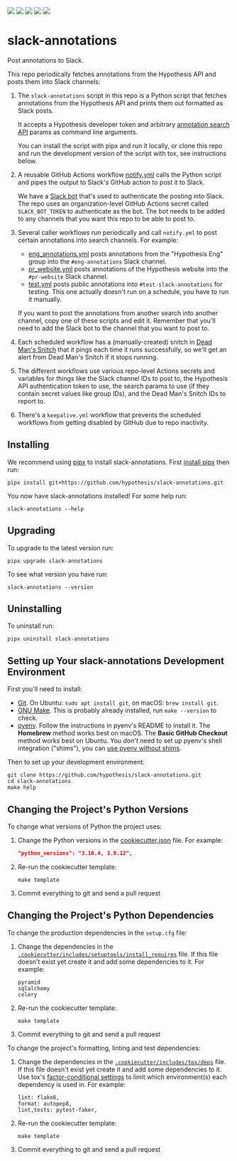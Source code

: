 <a href="https://github.com/hypothesis/slack-annotations/actions/workflows/ci.yml?query=branch%3Amain"><img src="https://img.shields.io/github/actions/workflow/status/hypothesis/slack-annotations/ci.yml?branch=main"></a>
<a><img src="https://img.shields.io/badge/python-3.13 | 3.12 | 3.11-success"></a>
<a href="https://github.com/hypothesis/slack-annotations/blob/main/LICENSE"><img src="https://img.shields.io/badge/license-BSD--2--Clause-success"></a>
<a href="https://github.com/hypothesis/cookiecutters/tree/main/pypackage"><img src="https://img.shields.io/badge/cookiecutter-pypackage-success"></a>
<a href="https://black.readthedocs.io/en/stable/"><img src="https://img.shields.io/badge/code%20style-black-000000"></a>

# slack-annotations

Post annotations to Slack.

This repo periodically fetches annotations from the Hypothesis API and posts
them into Slack channels:

1. The `slack-annotations` script in this repo is a Python script that fetches
   annotations from the Hypothesis API and prints them out formatted as Slack
   posts.

   It accepts a Hypothesis developer token and arbitrary [annotation search API](https://h.readthedocs.io/en/latest/api-reference/v1/#tag/annotations/paths/~1search/get)
   params as command line arguments.

   You can install the script with pipx and run it locally,
   or clone this repo and run the development version of the script with tox,
   see instructions below.

2. A reusable GitHub Actions workflow [notify.yml](.github/workflows/notify.yml) calls the
   Python script and pipes the output to Slack's GitHub action to post it to Slack.

   We have a [Slack bot](https://hypothes-is.slack.com/marketplace/A05SHSTMT5X-github-actions)
   that's used to authenticate the posting into Slack. The repo uses an
   organization-level GitHub Actions secret called `SLACK_BOT_TOKEN` to
   authenticate as the bot. The bot needs to be added to any channels that you
   want this repo to be able to post to.

3. Several caller workflows run periodically and call `notify.yml` to post
   certain annotations into search channels. For example:

   * [eng_annotations.yml](.github/workflows/eng_annotations.yml) posts annotations
     from the "Hypothesis Eng" group into the `#eng-annotations` Slack channel.
   * [pr_website.yml](.github/workflows/pr_website.yml) posts annotations
     of the Hypothesis website into the `#pr-website` Slack channel.
   * [test.yml](.github/workflows/test.yml) posts public annotations
     into `#test-slack-annotations` for testing. This one actually doesn't run
     on a schedule, you have to run it manually.

   If you want to post the annotations from another search into another channel,
   copy one of these scripts and edit it. Remember that you'll need to add the
   Slack bot to the channel that you want to post to.

4. Each scheduled workflow has a (manually-created) snitch in
   [Dead Man's Snitch](https://deadmanssnitch.com/)
   that it pings each time it runs successfully,
   so we'll get an alert from Dead Man's Snitch if it stops running.

5. The different workflows use various repo-level Actions secrets and variables
   for things like the Slack channel IDs to post to,
   the Hypothesis API authentication token to use,
   the search params to use (if they contain secret values like group IDs),
   and the Dead Man's Snitch IDs to report to.

6. There's a `keepalive.yml` workflow that prevents the scheduled workflows
   from getting disabled by GitHub due to repo inactivity.

## Installing

We recommend using [pipx](https://pypa.github.io/pipx/) to install
slack-annotations.
First [install pipx](https://pypa.github.io/pipx/#install-pipx) then run:

```terminal
pipx install git+https://github.com/hypothesis/slack-annotations.git
```

You now have slack-annotations installed! For some help run:

```
slack-annotations --help
```

## Upgrading

To upgrade to the latest version run:

```terminal
pipx upgrade slack-annotations
```

To see what version you have run:

```terminal
slack-annotations --version
```

## Uninstalling

To uninstall run:

```
pipx uninstall slack-annotations
```

## Setting up Your slack-annotations Development Environment

First you'll need to install:

* [Git](https://git-scm.com/).
  On Ubuntu: `sudo apt install git`, on macOS: `brew install git`.
* [GNU Make](https://www.gnu.org/software/make/).
  This is probably already installed, run `make --version` to check.
* [pyenv](https://github.com/pyenv/pyenv).
  Follow the instructions in pyenv's README to install it.
  The **Homebrew** method works best on macOS.
  The **Basic GitHub Checkout** method works best on Ubuntu.
  You _don't_ need to set up pyenv's shell integration ("shims"), you can
  [use pyenv without shims](https://github.com/pyenv/pyenv#using-pyenv-without-shims).

Then to set up your development environment:

```terminal
git clone https://github.com/hypothesis/slack-annotations.git
cd slack-annotations
make help
```

## Changing the Project's Python Versions

To change what versions of Python the project uses:

1. Change the Python versions in the
   [cookiecutter.json](.cookiecutter/cookiecutter.json) file. For example:

   ```json
   "python_versions": "3.10.4, 3.9.12",
   ```

2. Re-run the cookiecutter template:

   ```terminal
   make template
   ```

3. Commit everything to git and send a pull request

## Changing the Project's Python Dependencies

To change the production dependencies in the `setup.cfg` file:

1. Change the dependencies in the [`.cookiecutter/includes/setuptools/install_requires`](.cookiecutter/includes/setuptools/install_requires) file.
   If this file doesn't exist yet create it and add some dependencies to it.
   For example:

   ```
   pyramid
   sqlalchemy
   celery
   ```

2. Re-run the cookiecutter template:

   ```terminal
   make template
   ```

3. Commit everything to git and send a pull request

To change the project's formatting, linting and test dependencies:

1. Change the dependencies in the [`.cookiecutter/includes/tox/deps`](.cookiecutter/includes/tox/deps) file.
   If this file doesn't exist yet create it and add some dependencies to it.
   Use tox's [factor-conditional settings](https://tox.wiki/en/latest/config.html#factors-and-factor-conditional-settings)
   to limit which environment(s) each dependency is used in.
   For example:

   ```
   lint: flake8,
   format: autopep8,
   lint,tests: pytest-faker,
   ```

2. Re-run the cookiecutter template:

   ```terminal
   make template
   ```

3. Commit everything to git and send a pull request
